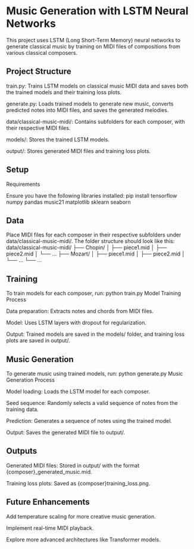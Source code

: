 # Music Generation with LSTM Neural Networks

This project uses LSTM (Long Short-Term Memory) neural networks to generate classical music by training on MIDI files of compositions from various classical composers.
## Project Structure

train.py: Trains LSTM models on classical music MIDI data and saves both the trained models and their training loss plots.

generate.py: Loads trained models to generate new music, converts predicted notes into MIDI files, and saves the generated melodies.

data/classical-music-midi/: Contains subfolders for each composer, with their respective MIDI files.

models/: Stores the trained LSTM models.

output/: Stores generated MIDI files and training loss plots.
## Setup

Requirements

Ensure you have the following libraries installed:
pip install tensorflow numpy pandas music21 matplotlib sklearn seaborn
## Data

Place MIDI files for each composer in their respective subfolders under data/classical-music-midi/. 
The folder structure should look like this:
data/classical-music-midi/
├── Chopin/
│   ├── piece1.mid
│   ├── piece2.mid
│   └── ...
├── Mozart/
│   ├── piece1.mid
│   ├── piece2.mid
│   └── ...
└── ...
## Training

To train models for each composer, run:
python train.py
Model Training Process

Data preparation: Extracts notes and chords from MIDI files.

Model: Uses LSTM layers with dropout for regularization.

Output: Trained models are saved in the models/ folder, and training loss plots are saved in output/.

## Music Generation

To generate music using trained models, run:
python generate.py
Music Generation Process

Model loading: Loads the LSTM model for each composer.

Seed sequence: Randomly selects a valid sequence of notes from the training data.

Prediction: Generates a sequence of notes using the trained model.

Output: Saves the generated MIDI file to output/.

## Outputs

Generated MIDI files: Stored in output/ with the format {composer}_generated_music.mid.

Training loss plots: Saved as {composer}training_loss.png.

## Future Enhancements

Add temperature scaling for more creative music generation.

Implement real-time MIDI playback.

Explore more advanced architectures like Transformer models.